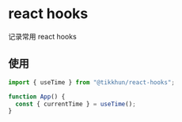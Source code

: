 # react hooks

记录常用 react hooks

## 使用

```javascript
import { useTime } from "@tikkhun/react-hooks";

function App() {
  const { currentTime } = useTime();
}
```
